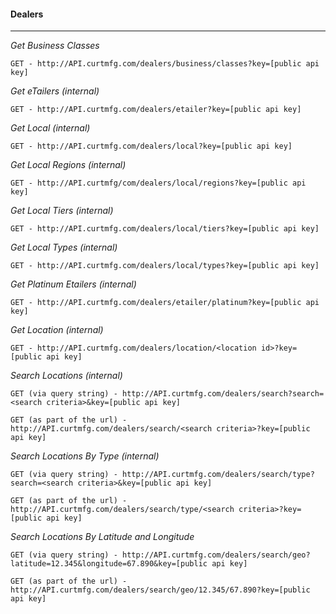 #### Dealers

---
*Get Business Classes*

	GET - http://API.curtmfg.com/dealers/business/classes?key=[public api key]

*Get eTailers (internal)*

	GET - http://API.curtmfg.com/dealers/etailer?key=[public api key]

*Get Local (internal)*

	GET - http://API.curtmfg.com/dealers/local?key=[public api key]

*Get Local Regions (internal)*

	GET - http://API.curtmfg/com/dealers/local/regions?key=[public api key]

*Get Local Tiers (internal)*

	GET - http://API.curtmfg.com/dealers/local/tiers?key=[public api key]

*Get Local Types (internal)*

	GET - http://API.curtmfg.com/dealers/local/types?key=[public api key]

*Get Platinum Etailers (internal)*
	
	GET - http://API.curtmfg.com/dealers/etailer/platinum?key=[public api key]

*Get Location (internal)*

	GET - http://API.curtmfg.com/dealers/location/<location id>?key=[public api key]

*Search Locations (internal)*

	GET (via query string) - http://API.curtmfg.com/dealers/search?search=<search criteria>&key=[public api key]

	GET (as part of the url) - http://API.curtmfg.com/dealers/search/<search criteria>?key=[public api key]

*Search Locations By Type (internal)*

	GET (via query string) - http://API.curtmfg.com/dealers/search/type?search=<search criteria>&key=[public api key]

	GET (as part of the url) - http://API.curtmfg.com/dealers/search/type/<search criteria>?key=[public api key]

*Search Locations By Latitude and Longitude*

	GET (via query string) - http://API.curtmfg.com/dealers/search/geo?latitude=12.345&longitude=67.890&key=[public api key]

	GET (as part of the url) - http://API.curtmfg.com/dealers/search/geo/12.345/67.890?key=[public api key]